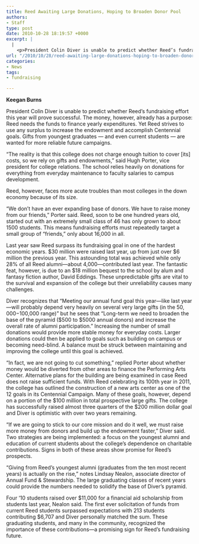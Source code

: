 ```yaml
---
title: Reed Awaiting Large Donations, Hoping to Broaden Donor Pool
authors:
- Staff
type: post
date: 2010-10-28 18:19:57 +0000
excerpt: |
  |
    <p>President Colin Diver is unable to predict whether Reed’s fundraising  effort this year will prove successful. The money, however, already has a  purpose: Reed needs the funds to finance yearly expenditures.</p>
url: "/2010/10/28/reed-awaiting-large-donations-hoping-to-broaden-donor-pool/"
categories:
- News
tags:
- fundraising

---
```

**Keegan Burns**

President Colin Diver is unable to predict whether Reed’s fundraising effort this year will prove successful. The money, however, already has a purpose: Reed needs the funds to finance yearly expenditures. Yet Reed strives to use any surplus to increase the endowment and accomplish Centennial goals. Gifts from youngest graduates — and even current students — are wanted for more reliable future campaigns.

“The reality is that this college does not charge enough tuition to cover [its] costs, so we rely on gifts and endowments,” said Hugh Porter, vice president for college relations. The school relies heavily on donations for everything from everyday maintenance to faculty salaries to campus development.

Reed, however, faces more acute troubles than most colleges in the down economy because of its size.

“We don’t have an ever expanding base of donors. We have to raise money from our friends,” Porter said. Reed, soon to be one hundred years old, started out with an extremely small class of 46 has only grown to about 1500 students. This means fundraising efforts must repeatedly target a small group of “friends,” only about 16,000 in all.

Last year saw Reed surpass its fundraising goal in one of the hardest economic years. $30 million were raised last year, up from just over $6 million the previous year. This astounding total was achieved while only 28% of all Reed alumni—about 4,000—contributed last year. The fantastic feat, however, is due to an $18 million bequest to the school by alum and fantasy fiction author, David Eddings. These unpredictable gifts are vital to the survival and expansion of the college but their unreliability causes many challenges.

Diver recognizes that “Meeting our annual fund goal this year—like last year—will probably depend very heavily on several very large gifts (in the $50,000-$100,000 range)” but he sees that “Long-term we need to broaden the base of the pyramid ($500 to $5000 annual donors) and increase the overall rate of alumni participation.” Increasing the number of small donations would provide more stable money for everyday costs. Larger donations could then be applied to goals such as building on campus or becoming need-blind. A balance must be struck between maintaining and improving the college until this goal is achieved.

“In fact, we are not going to cut something,” replied Porter about whether money would be diverted from other areas to finance the Performing Arts Center. Alternative plans for the building are being examined in case Reed does not raise sufficient funds. With Reed celebrating its 100th year in 2011, the college has outlined the construction of a new arts center as one of the 12 goals in its Centennial Campaign. Many of these goals, however, depend on a portion of the $100 million in total prospective large gifts. The college has successfully raised almost three quarters of the $200 million dollar goal and Diver is optimistic with over two years remaining.

“If we are going to stick to our core mission and do it well, we must raise more money from donors and build up the endowment faster,” Diver said. Two strategies are being implemented: a focus on the youngest alumni and education of current students about the college’s dependence on charitable contributions. Signs in both of these areas show promise for Reed’s prospects.

“Giving from Reed’s youngest alumni (graduates from the ten most recent years) is actually on the rise,” notes Lindsay Nealon, associate director of Annual Fund & Stewardship. The large graduating classes of recent years could provide the numbers needed to solidify the base of Diver’s pyramid.

Four ‘10 students raised over $11,000 for a financial aid scholarship from students last year, Nealon said. The first ever solicitation of funds from current Reed students surpassed expectations with 213 students contributing $6,707 and Diver personally matched the sum. These graduating students, and many in the community, recognized the importance of these contributions—a promising sign for Reed’s fundraising future.